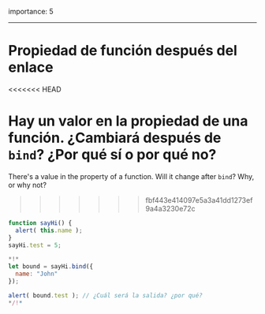 importance: 5

---

# Propiedad de función después del enlace

<<<<<<< HEAD

Hay un valor en la propiedad de una función. ¿Cambiará después de `bind`? ¿Por qué sí o por qué no?
=======
There's a value in the property of a function. Will it change after `bind`? Why, or why not?
>>>>>>> fbf443e414097e5a3a41dd1273ef9a4a3230e72c

```js run
function sayHi() {
  alert( this.name );
}
sayHi.test = 5;

*!*
let bound = sayHi.bind({
  name: "John"
});

alert( bound.test ); // ¿Cuál será la salida? ¿por qué?
*/!*
```

